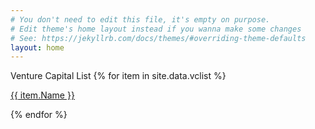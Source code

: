 ```yaml
---
# You don't need to edit this file, it's empty on purpose.
# Edit theme's home layout instead if you wanna make some changes
# See: https://jekyllrb.com/docs/themes/#overriding-theme-defaults
layout: home
---
```


Venture Capital List
{% for item in site.data.vclist %}
  <p><a class="page-link" href="vccontent"> {{ item.Name }}</a></p>
{% endfor %}
